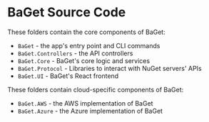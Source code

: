 # BaGet Source Code

These folders contain the core components of BaGet:

* `BaGet` - the app's entry point and CLI commands
* `BaGet.Controllers` - the  API controllers
* `BaGet.Core` - BaGet's core logic and services
* `BaGet.Protocol` - Libraries to interact with NuGet servers' APIs
* `BaGet.UI` - BaGet's React frontend

These folders contain cloud-specific components of BaGet:

* `BaGet.AWS` - the AWS implementation of BaGet
* `BaGet.Azure` - the Azure implementation of BaGet
